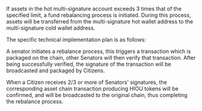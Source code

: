 If assets in the hot multi-signature account exceeds 3 times that of the specified limit, a fund rebalancing process is initiated. During this process, assets will be transferred from the multi-signature hot wallet address to the multi-signature cold wallet address.	
		
The specific technical implementation plan is as follows:	
		
A senator initiates a rebalance process, this triggers a transaction which is packaged on the chain, other Senators will then verify that transaction. After being successfully verified, the signature of the transaction will be broadcasted and packaged by Citizens.
					
When a Citizen receives 2/3 or more of Senators' signatures, the corresponding asset chain transaction producing HIOU tokens will be confirmed, and will be broadcasted to the original chain, thus completing the rebalance process. 
